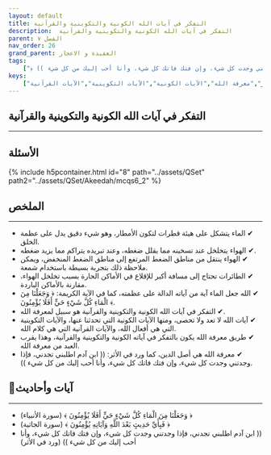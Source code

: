 ```yaml
---
layout: default
title: التفكر في آيات الله الكونية والتكوينية والقرآنية
description:  التفكر في آيات الله الكونية والتكوينية والقرآنية
parent: الفصل ٧
nav_order: 26
grand_parent: العقيدة و الاعجاز
tags: 
    ["﴿ وَجَعَلْنَا مِنَ الْمَاءِ كُلَّ شَيْءٍ حَيٍّ أَفَلَا يُؤْمِنُونَ ﴾","﴿ فَبِأَيِّ حَدِيثٍ بَعْدَ اللَّهِ وَآيَاتِهِ يُؤْمِنُونَ ﴾","(( ابن آدم اطلبني تجدني، فإذا وجدتني وجدت كل شيء، وإن فتك فاتك كل شيء، وأنا أحب إليك من كل شيء ))"]
keys:
    ["الماء","الهواء","الضغط","الطائرات","آيات الله","التفكر","معرفة الله","الآيات الكونية","الآيات التكوينية","الآيات القرآنية"]
---
```

## ‏التفكر في آيات الله الكونية والتكوينية والقرآنية
***
## الأسئلة 
{% include h5pcontainer.html id="8" path="../assets/QSet" path2="../assets/QSet/Akeedah/mcqs6_2" %}
## الملخص
***
- ‏✔ الماء يتشكل على هيئة قطرات لتكون الأمطار، وهو شيء دقيق يدل على عظمة الخلق. 
- ‏✔ الهواء يتخلخل عند تسخينه مما يقلل ضغطه، وعند تبريده يتراكم مما يزيد ضغطه. 
- ‏✔ الهواء ينتقل من مناطق الضغط المرتفع إلى مناطق الضغط المنخفض، ويمكن ملاحظة ذلك بتجربة بسيطة باستخدام شمعة. 
- ‏✔ الطائرات تحتاج إلى مسافة أكبر للإقلاع في الأماكن الحارة بسبب تخلخل الهواء، مقارنة بالأماكن الباردة. 
- ‏✔ الله جعل الماء آية من آياته الدالة على عظمته، كما في الآية الكريمة: ﴿ وَجَعَلْنَا مِنَ الْمَاءِ كُلَّ شَيْءٍ حَيٍّ أَفَلَا يُؤْمِنُونَ ﴾. 
- ‏✔ التفكر في آيات الله الكونية والتكوينية والقرآنية هو سبيل لمعرفة الله. 
- ‏✔ آيات الله لا تعد ولا تحصى، ومنها الآيات الكونية التي تحدثنا عنها، والآيات التكوينية التي هي أفعال الله، والآيات القرآنية التي هي كلام الله. 
- ‏✔ طريق معرفة الله يكون بالتفكر في آياته الكونية والتكوينية والقرآنية، وهذا يقرب العبد من معرفة الله. 
- ‏✔ معرفة الله هي أصل الدين، كما ورد في الأثر: (( ابن آدم اطلبني تجدني، فإذا وجدتني وجدت كل شيء، وإن فتك فاتك كل شيء، وأنا أحب إليك من كل شيء )). 

## 📜آيات وأحاديث
***
- ‏﴿ وَجَعَلْنَا مِنَ الْمَاءِ كُلَّ شَيْءٍ حَيٍّ أَفَلَا يُؤْمِنُونَ ﴾ (سورة الأنبياء)
- ‏﴿ فَبِأَيِّ حَدِيثٍ بَعْدَ اللَّهِ وَآيَاتِهِ يُؤْمِنُونَ ﴾ (سورة الجاثية)
- ‏(( ابن آدم اطلبني تجدني، فإذا وجدتني وجدت كل شيء، وإن فتك فاتك كل شيء، وأنا أحب إليك من كل شيء )) (ورد في الأثر)

